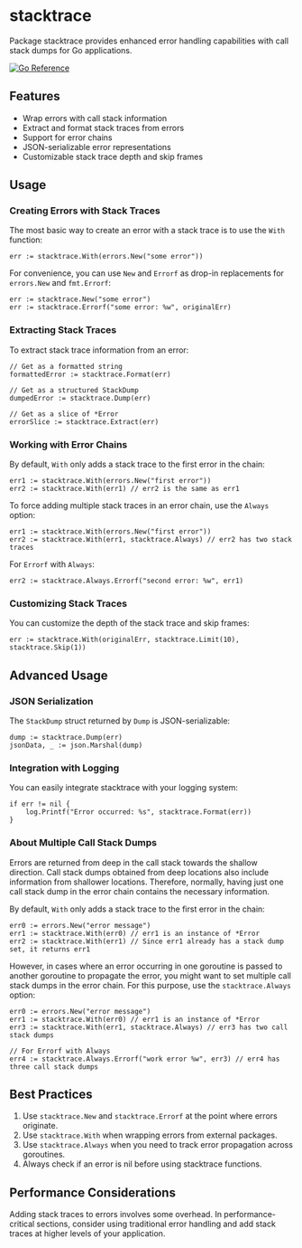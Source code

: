 # stacktrace
Package stacktrace provides enhanced error handling capabilities with call stack dumps for Go applications.

[![Go Reference](https://pkg.go.dev/badge/github.com/goaux/stacktrace.svg)](https://pkg.go.dev/github.com/goaux/stacktrace)

## Features

- Wrap errors with call stack information
- Extract and format stack traces from errors
- Support for error chains
- JSON-serializable error representations
- Customizable stack trace depth and skip frames

## Usage

### Creating Errors with Stack Traces

The most basic way to create an error with a stack trace is to use the `With` function:

    err := stacktrace.With(errors.New("some error"))

For convenience, you can use `New` and `Errorf` as drop-in replacements for `errors.New` and `fmt.Errorf`:

    err := stacktrace.New("some error")
    err := stacktrace.Errorf("some error: %w", originalErr)

### Extracting Stack Traces

To extract stack trace information from an error:

    // Get as a formatted string
    formattedError := stacktrace.Format(err)

    // Get as a structured StackDump
    dumpedError := stacktrace.Dump(err)

    // Get as a slice of *Error
    errorSlice := stacktrace.Extract(err)

### Working with Error Chains

By default, `With` only adds a stack trace to the first error in the chain:

    err1 := stacktrace.With(errors.New("first error"))
    err2 := stacktrace.With(err1) // err2 is the same as err1

To force adding multiple stack traces in an error chain, use the `Always` option:

    err1 := stacktrace.With(errors.New("first error"))
    err2 := stacktrace.With(err1, stacktrace.Always) // err2 has two stack traces

For `Errorf` with `Always`:

    err2 := stacktrace.Always.Errorf("second error: %w", err1)

### Customizing Stack Traces

You can customize the depth of the stack trace and skip frames:

    err := stacktrace.With(originalErr, stacktrace.Limit(10), stacktrace.Skip(1))

## Advanced Usage

### JSON Serialization

The `StackDump` struct returned by `Dump` is JSON-serializable:

    dump := stacktrace.Dump(err)
    jsonData, _ := json.Marshal(dump)

### Integration with Logging

You can easily integrate stacktrace with your logging system:

    if err != nil {
        log.Printf("Error occurred: %s", stacktrace.Format(err))
    }

### About Multiple Call Stack Dumps

Errors are returned from deep in the call stack towards the shallow direction.
Call stack dumps obtained from deep locations also include information from
shallower locations. Therefore, normally, having just one call stack dump in
the error chain contains the necessary information.

By default, `With` only adds a stack trace to the first error in the chain:

    err0 := errors.New("error message")
    err1 := stacktrace.With(err0) // err1 is an instance of *Error
    err2 := stacktrace.With(err1) // Since err1 already has a stack dump set, it returns err1

However, in cases where an error occurring in one goroutine is passed to
another goroutine to propagate the error, you might want to set multiple call
stack dumps in the error chain. For this purpose, use the `stacktrace.Always`
option:

    err0 := errors.New("error message")
    err1 := stacktrace.With(err0) // err1 is an instance of *Error
    err3 := stacktrace.With(err1, stacktrace.Always) // err3 has two call stack dumps

    // For Errorf with Always
    err4 := stacktrace.Always.Errorf("work error %w", err3) // err4 has three call stack dumps

## Best Practices

1. Use `stacktrace.New` and `stacktrace.Errorf` at the point where errors originate.
2. Use `stacktrace.With` when wrapping errors from external packages.
3. Use `stacktrace.Always` when you need to track error propagation across goroutines.
4. Always check if an error is nil before using stacktrace functions.

## Performance Considerations

Adding stack traces to errors involves some overhead. In performance-critical
sections, consider using traditional error handling and add stack traces at
higher levels of your application.

